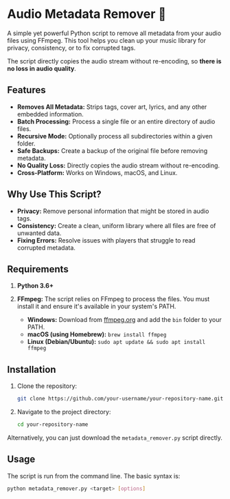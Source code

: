 # Audio Metadata Remover 🧹

A simple yet powerful Python script to remove all metadata from your audio files using FFmpeg. This tool helps you clean up your music library for privacy, consistency, or to fix corrupted tags.

The script directly copies the audio stream without re-encoding, so **there is no loss in audio quality**.

## Features

-   **Removes All Metadata:** Strips tags, cover art, lyrics, and any other embedded information.
-   **Batch Processing:** Process a single file or an entire directory of audio files.
-   **Recursive Mode:** Optionally process all subdirectories within a given folder.
-   **Safe Backups:** Create a backup of the original file before removing metadata.
-   **No Quality Loss:** Directly copies the audio stream without re-encoding.
-   **Cross-Platform:** Works on Windows, macOS, and Linux.

## Why Use This Script?

-   **Privacy:** Remove personal information that might be stored in audio tags.
-   **Consistency:** Create a clean, uniform library where all files are free of unwanted data.
-   **Fixing Errors:** Resolve issues with players that struggle to read corrupted metadata.

## Requirements

1.  **Python 3.6+**
2.  **FFmpeg:** The script relies on FFmpeg to process the files. You must install it and ensure it's available in your system's PATH.

    -   **Windows:** Download from [ffmpeg.org](https://ffmpeg.org/download.html) and add the `bin` folder to your PATH.
    -   **macOS (using Homebrew):** `brew install ffmpeg`
    -   **Linux (Debian/Ubuntu):** `sudo apt update && sudo apt install ffmpeg`

## Installation

1.  Clone the repository:
    ```bash
    git clone https://github.com/your-username/your-repository-name.git
    ```
2.  Navigate to the project directory:
    ```bash
    cd your-repository-name
    ```

Alternatively, you can just download the `metadata_remover.py` script directly.

## Usage

The script is run from the command line. The basic syntax is:

```bash
python metadata_remover.py <target> [options]

